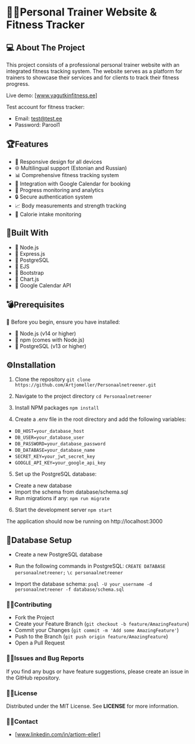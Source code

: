 # 🏋️‍♂️Personal Trainer Website & Fitness Tracker

## 💻 About The Project 

This project consists of a professional personal trainer website with an integrated fitness tracking system. The website serves as a platform for trainers to showcase their services and for clients to track their fitness progress.

Live demo: [www.yagutkinfitness.ee]

Test account for fitness tracker:
- Email: test@test.ee
- Password: Parool1

## 🏆Features

- 📱 Responsive design for all devices
- 🌐 Multilingual support (Estonian and Russian)
- 📊 Comprehensive fitness tracking system
- 📅 Integration with Google Calendar for booking
- 💪 Progress monitoring and analytics
- 🔒 Secure authentication system
- 📈 Body measurements and strength tracking
- 🍎 Calorie intake monitoring

## 🔌Built With 

- 📌 Node.js
- 📌 Express.js
- 📌 PostgreSQL
- 📌 EJS
- 📌 Bootstrap
- 📌 Chart.js
- 📌 Google Calendar API

## 💣Prerequisites 

🔩 Before you begin, ensure you have installed:
- 📌 Node.js (v14 or higher)
- 📌 npm (comes with Node.js)
- 📌 PostgreSQL (v13 or higher)

## ⚙️Installation

1. Clone the repository
   `git clone https://github.com/Artjomeller/Personaalnetreener.git`

2. Navigate to the project directory
   `cd Personaalnetreener`

3. Install NPM packages
   `npm install`

4. Create a .env file in the root directory and add the following variables:
- `DB_HOST=your_database_host`
- `DB_USER=your_database_user`
- `DB_PASSWORD=your_database_password`
- `DB_DATABASE=your_database_name`
- `SECRET_KEY=your_jwt_secret_key`
- `GOOGLE_API_KEY=your_google_api_key`

5. Set up the PostgreSQL database:
- Create a new database
- Import the schema from database/schema.sql
- Run migrations if any: `npm run migrate`


6. Start the development server
   `npm start`

The application should now be running on http://localhost:3000

## 💾Database Setup
- Create a new PostgreSQL database
- Run the following commands in PostgreSQL:
  `CREATE DATABASE personaalnetreener;`
  `\c personaalnetreener`

- Import the database schema:
  `psql -U your_username -d personaalnetreener -f database/schema.sql`


### 🙋‍♂️Contributing

- Fork the Project
- Create your Feature Branch (`git checkout -b feature/AmazingFeature`)
- Commit your Changes (`git commit -m 'Add some AmazingFeature'`)
- Push to the Branch (`git push origin feature/AmazingFeature`)
- Open a Pull Request

### 🙋‍♂️Issues and Bug Reports
If you find any bugs or have feature suggestions, please create an issue in the GitHub repository.

### 🙋‍♂️License
Distributed under the MIT License. See **LICENSE** for more information.

### 🙋‍♂️Contact
- [www.linkedin.com/in/artjom-eller]